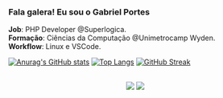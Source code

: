 ### Fala galera! Eu sou o Gabriel Portes
**Job**: PHP Developer @Superlogica.<br>
**Formação**: Ciências da Computação @Unimetrocamp Wyden.<br>
**Workflow**: Linux e VSCode.<br>

[![Anurag's GitHub stats](https://github-readme-stats.vercel.app/api?username=gabrielportes&show_icons=true&theme=dracula&include_all_commits=true&count_private=true&show=reviews,discussions_started,discussions_answered&hide=issues&card_width=400)](https://github.com/anuraghazra/github-readme-stats)
[![Top Langs](https://github-readme-stats.vercel.app/api/top-langs/?username=gabrielportes&langs_count=7&theme=dracula&card_width=400)](https://github.com/anuraghazra/github-readme-stats)
[![GitHub Streak](https://streak-stats.demolab.com/?user=gabrielportes&theme=dracula&exclude_days=Sat,Sun&card_width=1005)]([https://github.com/gabrielportes](https://git.io/streak-stats))

<br> 
<div align="center"> 
  <a href="https://www.instagram.com/gabrielogrego/" target="_blank"><img src="https://img.shields.io/badge/-Instagram-%23E4405F?style=for-the-badge&logo=instagram&logoColor=white"></a>
  <a href="https://www.linkedin.com/in/gabriel-portes-vogiatzidakis-71a74aa2/" target="_blank"><img src="https://img.shields.io/badge/-LinkedIn-%230077B5?style=for-the-badge&logo=linkedin&logoColor=white"></a>
</div>
